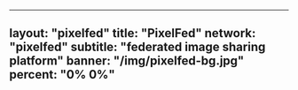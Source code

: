 
---
layout: "pixelfed"
title: "PixelFed"
network: "pixelfed"
subtitle: "federated image sharing platform"
banner: "/img/pixelfed-bg.jpg"
percent: "0% 0%"
---
